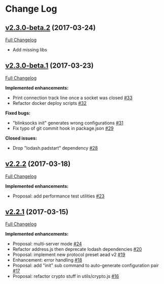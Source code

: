 # Change Log

## [v2.3.0-beta.2](https://github.com/blinksocks/blinksocks/tree/v2.3.0-beta.2) (2017-03-24)
[Full Changelog](https://github.com/blinksocks/blinksocks/compare/v2.3.0-beta.1...v2.3.0-beta.2)

- Add missing libs

## [v2.3.0-beta.1](https://github.com/blinksocks/blinksocks/tree/v2.3.0-beta.1) (2017-03-23)
[Full Changelog](https://github.com/blinksocks/blinksocks/compare/v2.2.2...v2.3.0-beta.1)

**Implemented enhancements:**

- Print connection track line once a socket was closed [\#33](https://github.com/blinksocks/blinksocks/issues/33)
- Refactor docker deploy scripts [\#32](https://github.com/blinksocks/blinksocks/issues/32)

**Fixed bugs:**

- "blinksocks init" generates wrong configurations [\#31](https://github.com/blinksocks/blinksocks/issues/31)
- Fix typo of git commit hook in package.json [\#29](https://github.com/blinksocks/blinksocks/issues/29)

**Closed issues:**

- Drop "lodash.padstart" dependency [\#28](https://github.com/blinksocks/blinksocks/issues/28)

## [v2.2.2](https://github.com/blinksocks/blinksocks/tree/v2.2.2) (2017-03-18)
[Full Changelog](https://github.com/blinksocks/blinksocks/compare/v2.2.1...v2.2.2)

**Implemented enhancements:**

- Proposal: add performance test utilities [\#23](https://github.com/blinksocks/blinksocks/issues/23)

## [v2.2.1](https://github.com/blinksocks/blinksocks/tree/v2.2.1) (2017-03-15)
[Full Changelog](https://github.com/blinksocks/blinksocks/compare/v2.2.0-beta.5...v2.2.1)

**Implemented enhancements:**

- Proposal: multi-server mode [\#24](https://github.com/blinksocks/blinksocks/issues/24)
- Refactor address.js then deprecate lodash dependencies [\#20](https://github.com/blinksocks/blinksocks/issues/20)
- Proposal: implement new protocol preset aead v2  [\#19](https://github.com/blinksocks/blinksocks/issues/19)
- Enhancement: error handling [\#18](https://github.com/blinksocks/blinksocks/issues/18)
- Proposal: add "init" sub command to auto-generate configuration pair [\#17](https://github.com/blinksocks/blinksocks/issues/17)
- Proposal: refactor crypto stuff in utils/crypto.js [\#16](https://github.com/blinksocks/blinksocks/issues/16)
